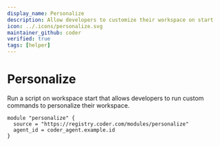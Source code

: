 ```yaml
---
display_name: Personalize
description: Allow developers to customize their workspace on start
icon: ../.icons/personalize.svg
maintainer_github: coder
verified: true
tags: [helper]
---
```


# Personalize

Run a script on workspace start that allows developers to run custom commands to personalize their workspace.

```hcl
module "personalize" {
  source = "https://registry.coder.com/modules/personalize"
  agent_id = coder_agent.example.id
}
```
